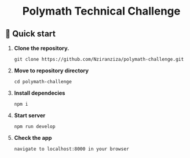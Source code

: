 <h1 align="center">
  Polymath Technical Challenge
</h1>

## 🚀 Quick start

1.  **Clone the repository.**

    ```shell
    git clone https://github.com/Nziranziza/polymath-challenge.git
    ```
2. **Move to repository directory**
   
   ```shell
   cd polymath-challenge
   ```
3. **Install dependecies**
  
   ```shell
   npm i
   ```
4. **Start server**
  
   ```shell
   npm run develop
   ```

5. **Check the app**
   
   ```
   navigate to localhost:8000 in your browser
   ```
